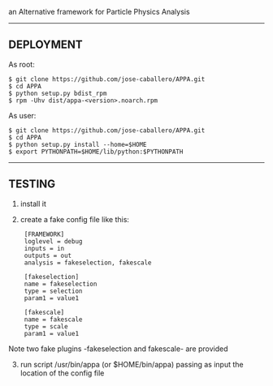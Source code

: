 an Alternative framework for Particle Physics Analysis

---
DEPLOYMENT
---

As root:

    $ git clone https://github.com/jose-caballero/APPA.git
    $ cd APPA
    $ python setup.py bdist_rpm
    $ rpm -Uhv dist/appa-<version>.noarch.rpm

As user:

    $ git clone https://github.com/jose-caballero/APPA.git
    $ cd APPA
    $ python setup.py install --home=$HOME
    $ export PYTHONPATH=$HOME/lib/python:$PYTHONPATH


---
TESTING 
---

1) install it
2) create a fake config file like this:

        [FRAMEWORK]
        loglevel = debug
        inputs = in
        outputs = out
        analysis = fakeselection, fakescale

        [fakeselection]
        name = fakeselection
        type = selection
        param1 = value1      

        [fakescale]
        name = fakescale
        type = scale 
        param1 = value1      

Note two fake plugins -fakeselection and fakescale- are provided

3) run script /usr/bin/appa (or $HOME/bin/appa) passing as input the location of the config file
